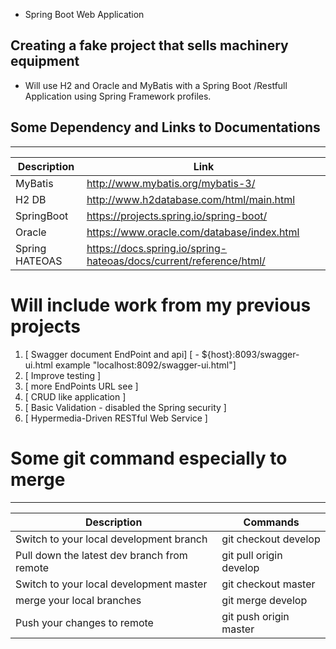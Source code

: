 * Spring Boot Web Application

## Creating  a fake project that sells machinery equipment 

* Will  use H2 and Oracle and MyBatis with a Spring Boot /Restfull Application using Spring Framework profiles. 
## Some Dependency and Links to Documentations
_____________________________________________________
| Description | Link | 
| ---- | ---- | 
| MyBatis | http://www.mybatis.org/mybatis-3/ |
| H2 DB | http://www.h2database.com/html/main.html |
| SpringBoot | https://projects.spring.io/spring-boot/ | 
| Oracle | https://www.oracle.com/database/index.html | 
| Spring HATEOAS |https://docs.spring.io/spring-hateoas/docs/current/reference/html/|

# Will include work from my previous projects
1. [ Swagger  document EndPoint and api]
   [ - ${host}:8093/swagger-ui.html  example "localhost:8092/swagger-ui.html"] 
2. [ Improve testing ] 
3. [ more EndPoints URL see ]
4. [ CRUD like application ]
5. [ Basic Validation  - disabled the Spring security ]
6. [ Hypermedia-Driven RESTful Web Service ]
 
 
# Some git command especially to merge
_______________________________________
| Description | Commands | 
| ---- | ---- | 
| Switch to your local development branch | git checkout develop | 
| Pull down the latest dev branch from remote| git pull origin develop |
| Switch to your local development master| git checkout master | 
| merge your local branches | git merge develop | 
| Push your changes to remote | git push origin master | 
